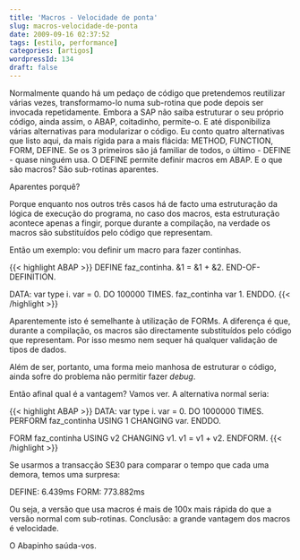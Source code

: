 ```yaml
---
title: 'Macros - Velocidade de ponta'
slug: macros-velocidade-de-ponta
date: 2009-09-16 02:37:52
tags: [estilo, performance]
categories: [artigos]
wordpressId: 134
draft: false
---
```

Normalmente quando há um pedaço de código que pretendemos reutilizar várias vezes, transformamo-lo numa sub-rotina que pode depois ser invocada repetidamente. Embora a SAP não saiba estruturar o seu próprio código, ainda assim, o ABAP, coitadinho, permite-o. E até disponibiliza várias alternativas para modularizar o código. Eu conto quatro alternativas que listo aqui, da mais rígida para a mais flácida: METHOD, FUNCTION, FORM, DEFINE. Se os 3 primeiros são já familiar de todos, o último - DEFINE - quase ninguém usa. O DEFINE permite definir macros em ABAP. E o que são macros? São sub-rotinas aparentes.

Aparentes porquê?

<!--more-->

Porque enquanto nos outros três casos há de facto uma estruturação da lógica de execução do programa, no caso dos macros, esta estruturação acontece apenas a fingir, porque durante a compilação, na verdade os macros são substituídos pelo código que representam.

Então um exemplo: vou definir um macro para fazer continhas.

{{< highlight ABAP >}}
DEFINE faz_continha.
  &amp;1 = &amp;1 + &amp;2.
END-OF-DEFINITION.

DATA: var type i.
var = 0.
DO 100000 TIMES.
  faz_continha var 1.
ENDDO.
{{< /highlight >}}

Aparentemente isto é semelhante à utilização de FORMs. A diferença é que, durante a compilação, os macros são directamente substituídos pelo código que representam. Por isso mesmo nem sequer há qualquer validação de tipos de dados.

Além de ser, portanto, uma forma meio manhosa de estruturar o código, ainda sofre do problema não permitir fazer _debug_.

Então afinal qual é a vantagem? Vamos ver. A alternativa normal seria:


{{< highlight ABAP >}}
DATA: var type i.
var = 0.
DO 1000000 TIMES.
  PERFORM faz_continha USING 1 CHANGING var.
ENDDO.

FORM faz_continha USING v2 CHANGING v1.
  v1 = v1 + v2.
ENDFORM.
{{< /highlight >}}

Se usarmos a transacção SE30 para comparar o tempo que cada uma demora, temos uma surpresa:

DEFINE: 6.439ms
FORM: 773.882ms

Ou seja, a versão que usa macros é mais de 100x mais rápida do que a versão normal com sub-rotinas. Conclusão: a grande vantagem dos macros é velocidade.

O Abapinho saúda-vos.
